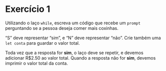 # Exercício 1

Utilizando o laço `while`, escreva um código que recebe um `prompt` perguntando se a pessoa deseja comer mais coxinhas. 

“S” deve representar “sim”, e “N” deve representar “não”. Crie também uma `let conta` para guardar o valor total.

Toda vez que a resposta for **sim**, o laço deve se repetir, e devemos adicionar R$2.50 ao valor total. Quando a resposta não for **sim**, devemos imprimir o valor total da conta.